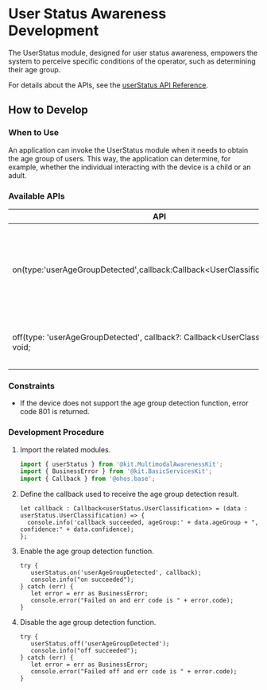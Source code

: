 # User Status Awareness Development
<!--Kit: Multimodal Awareness Kit-->
<!--Subsystem: MultimodalAwareness-->
<!--Owner: @dilligencer-->
<!--Designer: @zou_ye-->
<!--Tester: @judan-->
<!--Adviser: @hu-zhiqiong-->

The UserStatus module, designed for user status awareness, empowers the system to perceive specific conditions of the operator, such as determining their age group.

For details about the APIs, see the [userStatus API Reference](../../reference/apis-multimodalawareness-kit/js-apis-awareness-userStatus.md).

## How to Develop 
### When to Use
An application can invoke the UserStatus module when it needs to obtain the age group of users. This way, the application can determine, for example, whether the individual interacting with the device is a child or an adult.

### Available APIs

| API                                                      | Description                                  |
| ------------------------------------------------------------ | -------------------------------------- |
| on(type:'userAgeGroupDetected',callback:Callback&lt;UserClassification&gt;):void; | Enables the age group detection function. This API returns the result through a callback.|
| off(type: 'userAgeGroupDetected', callback?: Callback&lt;UserClassification&gt;): void; | Disables the age group detection function.                  |

### Constraints

 - If the device does not support the age group detection function, error code 801 is returned.

### Development Procedure

1. Import the related modules.

   ```ts
   import { userStatus } from '@kit.MultimodalAwarenessKit';
   import { BusinessError } from '@kit.BasicServicesKit';
   import { Callback } from '@ohos.base';
   ```

2. Define the callback used to receive the age group detection result.

   ```
   let callback : Callback<userStatus.UserClassification> = (data : userStatus.UserClassification) => {
     console.info('callback succeeded, ageGroup:' + data.ageGroup + ", confidence:" + data.confidence);
   };
   ```

3. Enable the age group detection function.

   ```
   try {
      userStatus.on('userAgeGroupDetected', callback);  
      console.info("on succeeded");
   } catch (err) {
      let error = err as BusinessError;
      console.error("Failed on and err code is " + error.code);
   }
   ```

4. Disable the age group detection function.

   ```
   try {
      userStatus.off('userAgeGroupDetected');
      console.info("off succeeded");
   } catch (err) {
      let error = err as BusinessError;
      console.error("Failed off and err code is " + error.code);
   }
   ```
